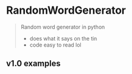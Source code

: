 # RandomWordGenerator
> Random word generator in python
> - does what it says on the tin
> - code easy to read lol

## v1.0 examples
[ 1 ]:  buozlaexk
[ 2 ]:  quwiamc
[ 3 ]:  ipbowxeetu
[ 4 ]:  douvn
[ 5 ]:  wze
[ 6 ]:  afuaja
[ 7 ]:  vaix
[ 8 ]:  bgiope
[ 9 ]:  wxu
[ 10 ]:  aodamuzo
[ 11 ]:  fqixoe
[ 12 ]:  peomoqe
[ 13 ]:  iuxuock
[ 14 ]:  wheo
[ 15 ]:  ozcu
[ 16 ]:  dum
[ 17 ]:  ceofyafe
[ 18 ]:  jbo
[ 19 ]:  aqweoka
[ 20 ]:  fuwviciodp
[ 21 ]:  gyoije
[ 22 ]:  asvurq
[ 23 ]:  ruuqb
[ 24 ]:  hxajeip
[ 25 ]:  eiw
[ 26 ]:  dovbevz
[ 27 ]:  moirajr
[ 28 ]:  mxuruibi
[ 29 ]:  row
[ 30 ]:  cyaumgucii
